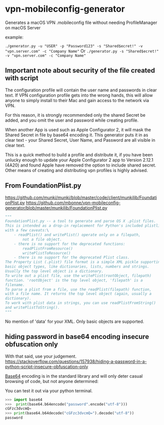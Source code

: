 # vpn-mobileconfig-generator

Generates a macOS VPN .mobileconfig file without needing ProfileManager on macOS Server

example:

```./generator.py -u "USER" -p "Password123" -s "Shared$ecret!" -v "vpn.server.com" -c "Company Name"```
Or
```./generator.py -s "Shared$ecret!" -v "vpn.server.com" -c "Company Name"```

## Important note about security of the file created with script

The configuration profile will contain the user name and passwords in clear text. If VPN configuration profile gets into the wrong hands, this will allow anyone to simply install to their Mac and gain access to the network via VPN.

For this reason, it is strongly recommended only the shared Secret be added, and you omit the user and password while creating profile.

When another App is used such as Apple Configurator 2, it will mask the Shared Secret in file by base64 encoding it.
This generator puts it in as clear text - your Shared Secret, User Name, and Password are all visible in clear text.

This is a quick method to build a profile and distribute it, if you have been unlucky enough to update your Apple Configurator 2 app to Version 2.12.1 (4A20) and found Apple have removed the option to include shared secret. Other means of creating and distributing vpn profiles is highly advised.

## From FoundationPlist.py

<https://github.com/munki/munki/blob/master/code/client/munkilib/FoundationPlist.py>
<https://github.com/mbonne/vpn-mobileconfig-generator/blob/master/munkilib/FoundationPlist.py>

```python
"""
FoundationPlist.py -- a tool to generate and parse OS X .plist files.
This is intended as a drop-in replacement for Python's included plistlib,
with a few caveats:\
    - readPlist() and writePlist() operate only on a filepath,
        not a file object.
    - there is no support for the deprecated functions:
        readPlistFromResource()
        writePlistToResource()
    - there is no support for the deprecated Plist class.
The Property List (.plist) file format is a simple XML pickle supporting
basic object types, like dictionaries, lists, numbers and strings.
Usually the top level object is a dictionary.
To write out a plist file, use the writePlist(rootObject, filepath)
function. 'rootObject' is the top level object, 'filepath' is a
filename.
To parse a plist from a file, use the readPlist(filepath) function,
with a file name. It returns the top level object (again, usually a
dictionary).
To work with plist data in strings, you can use readPlistFromString()
and writePlistToString().
"""
```

No mention of 'data' for your XML. Only basic objects are supported.

## hiding password in base64 encoding insecure obfuscation only

With that said, use your judgement.
<https://stackoverflow.com/questions/157938/hiding-a-password-in-a-python-script-insecure-obfuscation-only>

[Base64](https://docs.python.org/3/library/base64.html) encoding is in the standard library and will only deter casual browsing of code, but not anyone determined:

You can test it out via your python terminal.

```python
>>> import base64
>>>  print(base64.b64encode("password".encode("utf-8")))
cGFzc3dvcmQ=
>>> print(base64.b64decode("cGFzc3dvcmQ=").decode("utf-8"))
password
```
